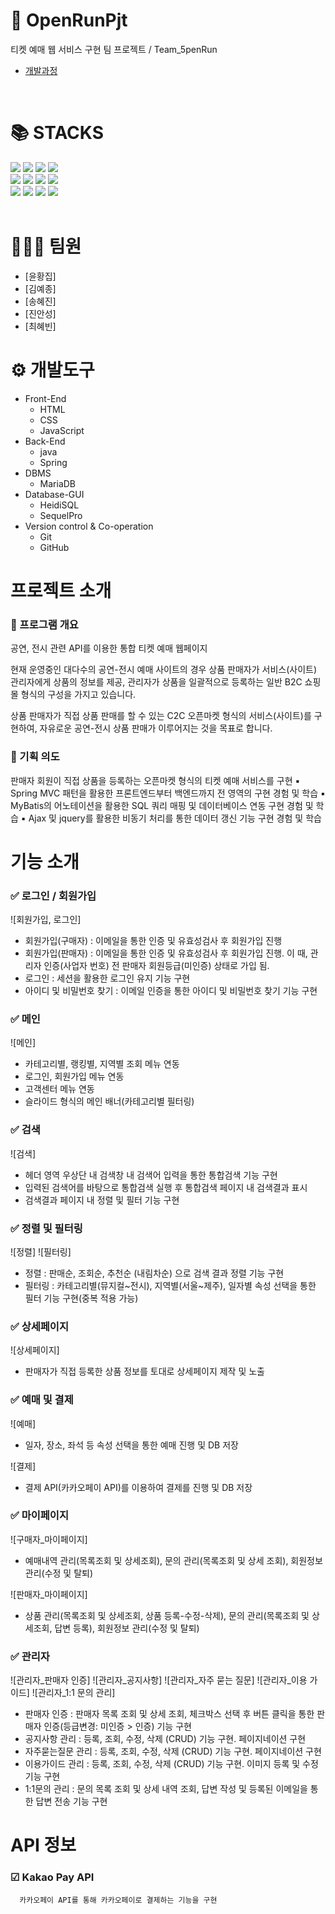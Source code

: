 

# 🎫 OpenRunPjt
티켓 예매 웹 서비스 구현 팀 프로젝트 / Team_5penRun

+ [개발과정]((https://anechoictree.notion.site/Project_5penRun-41ed511250414a049450fbddcb550e39?pvs=74))
<br>

# 📚 STACKS
<div> 
  <img src="https://img.shields.io/badge/java-007396?style=for-the-badge&logo=java&logoColor=white">
  <img src="https://img.shields.io/badge/spring-6DB33F?style=for-the-badge&logo=spring&logoColor=white">
  <img src="https://img.shields.io/badge/eclipse-2C2255?style=for-the-badge&logo=eclipseide&logoColor=white">
  <img src="https://img.shields.io/badge/apache tomcat-F8DC75?style=for-the-badge&logo=apachetomcat&logoColor=white">
  <br>
  
  <img src="https://img.shields.io/badge/html5-E34F26?style=for-the-badge&logo=html5&logoColor=white"> 
  <img src="https://img.shields.io/badge/css-1572B6?style=for-the-badge&logo=css3&logoColor=white"> 
  <img src="https://img.shields.io/badge/javascript-F7DF1E?style=for-the-badge&logo=javascript&logoColor=black"> 
  <img src="https://img.shields.io/badge/jquery-0769AD?style=for-the-badge&logo=jquery&logoColor=white">
  <br>
  
  <img src="https://img.shields.io/badge/mysql-4479A1?style=for-the-badge&logo=mysql&logoColor=white"> 
  <img src="https://img.shields.io/badge/mariaDB-003545?style=for-the-badge&logo=mariaDB&logoColor=white">   
  <img src="https://img.shields.io/badge/github-181717?style=for-the-badge&logo=github&logoColor=white">
  <img src="https://img.shields.io/badge/git-F05032?style=for-the-badge&logo=git&logoColor=white">
</div>
<br>

# 👨🏻‍💻 팀원
+ [윤황집]
+ [김예종] 
+ [송혜진]
+ [진안성]
+ [최혜빈]

# ⚙️ 개발도구
+ Front-End
  + HTML
  + CSS
  + JavaScript
+ Back-End
  + java
  + Spring
+ DBMS
  + MariaDB
+ Database-GUI
  + HeidiSQL
  + SequelPro
+ Version control & Co-operation
  + Git
  + GitHub

# 프로젝트 소개
  ### 📌 프로그램 개요
  공연, 전시 관련 API를 이용한 통합 티켓 예매 웹페이지

  현재 운영중인 대다수의 공연-전시 예매 사이트의 경우 상품 판매자가 서비스(사이트) 관리자에게 상품의 정보를 제공, 관리자가 상품을 일괄적으로 등록하는 일반 B2C 쇼핑몰 형식의 구성을 가지고 있습니다.
  
  상품 판매자가 직접 상품 판매를 할 수 있는 C2C 오픈마켓 형식의 서비스(사이트)를 구현하여, 자유로운 공연-전시 상품 판매가 이루어지는 것을 목표로 합니다.

  ### 📌 기획 의도

  판매자 회원이 직접 상품을 등록하는 오픈마켓 형식의 티켓 예매 서비스를 구현
    ▪ Spring MVC 패턴을 활용한 프론트엔드부터 백엔드까지 전 영역의 구현 경험 및 학습
    ▪ MyBatis의 어노테이션을 활용한 SQL 쿼리 매핑 및 데이터베이스 연동 구현 경험 및 학습
    ▪ Ajax 및 jquery를 활용한 비동기 처리를 통한 데이터 갱신 기능 구현 경험 및 학습

# 기능 소개
  ### ✅ 로그인 / 회원가입

  ![회원가입, 로그인]

  - 회원가입(구매자) : 이메일을 통한 인증 및 유효성검사 후 회원가입 진행
  - 회원가입(판매자) : 이메일을 통한 인증 및 유효성검사 후 회원가입 진행. 이 때, 관리자 인증(사업자 번호) 전 판매자 회원등급(미인증) 상태로 가입 됨.
  - 로그인 : 세션을 활용한 로그인 유지 기능 구현
  - 아이디 및 비밀번호 찾기 : 이메일 인증을 통한 아이디 및 비밀번호 찾기 기능 구현

  ### ✅ 메인

  ![메인]

  - 카테고리별, 랭킹별, 지역별 조회 메뉴 연동
  - 로그인, 회원가입 메뉴 연동
  - 고객센터 메뉴 연동
  - 슬라이드 형식의 메인 배너(카테고리별 필터링)

  ### ✅ 검색

  ![검색]

  - 헤더 영역 우상단 내 검색창 내 검색어 입력을 통한 통합검색 기능 구현
  - 입력된 검색어를 바탕으로 통합검색 실행 후 통합검색 페이지 내 검색결과 표시
  - 검색결과 페이지 내 정렬 및 필터 기능 구현

  ### ✅ 정렬 및 필터링

  ![정렬]
  ![필터링]

  - 정렬 : 판매순, 조회순, 추천순 (내림차순) 으로 검색 결과 정렬 기능 구현
  - 필터링 : 카테고리별(뮤지컬~전시), 지역별(서울~제주), 일자별 속성 선택을 통한 필터 기능 구현(중복 적용 가능)

  ### ✅ 상세페이지

  ![상세페이지]

  - 판매자가 직접 등록한 상품 정보를 토대로 상세페이지 제작 및 노출

  ### ✅ 예매 및 결제

  ![예매]

  - 일자, 장소, 좌석 등 속성 선택을 통한 예매 진행 및 DB 저장
  
  ![결제]

  - 결제 API(카카오페이 API)를 이용하여 결제를 진행 및 DB 저장

  ### ✅ 마이페이지

  ![구매자_마이페이지]

  - 예매내역 관리(목록조회 및 상세조회), 문의 관리(목록조회 및 상세 조회), 회원정보 관리(수정 및 탈퇴)

  ![판매자_마이페이지]

  - 상품 관리(목록조회 및 상세조회, 상품 등록-수정-삭제), 문의 관리(목록조회 및 상세조회, 답변 등록), 회원정보 관리(수정 및 탈퇴)

  ### ✅ 관리자

  ![관리자_판매자 인증]
  ![관리자_공지사항]
  ![관리자_자주 묻는 질문]
  ![관리자_이용 가이드]
  ![관리자_1:1 문의 관리]

  - 판매자 인증 : 판매자 목록 조회 및 상세 조회, 체크박스 선택 후 버튼 클릭을 통한 판매자 인증(등급변경: 미인증 > 인증) 기능 구현
  - 공지사항 관리 : 등록, 조회, 수정, 삭제 (CRUD) 기능 구현. 페이지네이션 구현
  - 자주묻는질문 관리 : 등록, 조회, 수정, 삭제 (CRUD) 기능 구현. 페이지네이션 구현
  - 이용가이드 관리 : 등록, 조회, 수정, 삭제 (CRUD) 기능 구현. 이미지 등록 및 수정 기능 구현
  - 1:1문의 관리 : 문의 목록 조회 및 상세 내역 조회, 답변 작성 및 등록된 이메일을 통한 답변 전송 기능 구현


# API 정보

   ### ☑ Kakao Pay API

      카카오페이 API를 통해 카카오페이로 결제하는 기능을 구현
